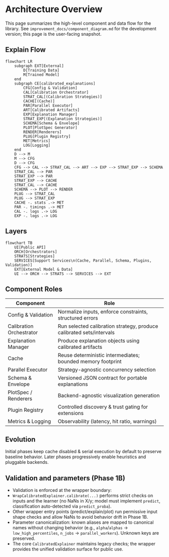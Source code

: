 # Architecture Overview

This page summarizes the high-level component and data flow for the library. See `improvement_docs/component_diagram.md` for the development version; this page is the user-facing snapshot.

## Explain Flow

```mermaid
flowchart LR
    subgraph EXT[External]
        D[Training Data]
        M[Trained Model]
    end
    subgraph CE[calibrated_explanations]
        CFG[Config & Validation]
        CAL[Calibration Orchestrator]
        STRAT_CAL[(Calibration Strategies)]
        CACHE[(Cache)]
        PAR[Parallel Executor]
        ART[Calibrated Artifacts]
        EXP[Explanation Manager]
        STRAT_EXP[(Explanation Strategies)]
        SCHEMA[Schema & Envelope]
        PLOT[PlotSpec Generator]
        RENDER[Renderers]
        PLUG[Plugin Registry]
        MET[Metrics]
        LOG[Logging]
    end
    D --> M
    M --> CFG
    D --> CFG
    CFG --> CAL --> STRAT_CAL --> ART --> EXP --> STRAT_EXP --> SCHEMA
    STRAT_CAL --> PAR
    STRAT_EXP --> PAR
    STRAT_EXP --> CACHE
    STRAT_CAL --> CACHE
    SCHEMA --> PLOT --> RENDER
    PLUG --> STRAT_CAL
    PLUG --> STRAT_EXP
    CACHE -. stats .-> MET
    PAR -. timings .-> MET
    CAL -. logs .-> LOG
    EXP -. logs .-> LOG
```

## Layers

```mermaid
flowchart TB
    UI[Public API]
    ORCH[Orchestrators]
    STRATS[Strategies]
    SERVICES[Support Services\n(Cache, Parallel, Schema, Plugins, Validation)]
    EXT[External Model & Data]
    UI --> ORCH --> STRATS --> SERVICES --> EXT
```

## Component Roles

| Component | Role |
|-----------|------|
| Config & Validation | Normalize inputs, enforce constraints, structured errors |
| Calibration Orchestrator | Run selected calibration strategy, produce calibrated sets/intervals |
| Explanation Manager | Produce explanation objects using calibrated artifacts |
| Cache | Reuse deterministic intermediates; bounded memory footprint |
| Parallel Executor | Strategy-agnostic concurrency selection |
| Schema & Envelope | Versioned JSON contract for portable explanations |
| PlotSpec / Renderers | Backend-agnostic visualization generation |
| Plugin Registry | Controlled discovery & trust gating for extensions |
| Metrics & Logging | Observability (latency, hit ratio, warnings) |

## Evolution

Initial phases keep cache disabled & serial execution by default to preserve baseline behavior. Later phases progressively enable heuristics and pluggable backends.

## Validation and parameters (Phase 1B)

- Validation is enforced at the wrapper boundary:
- `WrapCalibratedExplainer.calibrate(...)` performs strict checks on inputs and the learner (no NaNs in X/y; model must implement `predict`, classification auto-detected via `predict_proba`).
- Other wrapper entry points (predict/explain/plot) run permissive input shape checks and allow NaNs to avoid behavior drift in Phase 1B.
- Parameter canonicalization: known aliases are mapped to canonical names without changing behavior (e.g., `alpha`/`alphas` → `low_high_percentiles`, `n_jobs` → `parallel_workers`). Unknown keys are preserved.
- The core `CalibratedExplainer` maintains legacy checks; the wrapper provides the unified validation surface for public use.

